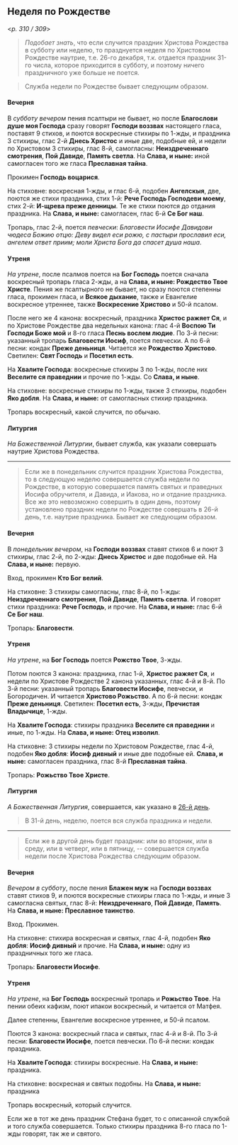 
## Неделя по Рождестве  

<*p. 310 / 309*>

> *Подобает знать*, что если случится праздник Христова Рождества в субботу или неделю, то празднуется неделя 
по Христовом Рождестве наутрие, т.е. 26-го декабря, т.к. отдается праздник 31-го числа, которое приходится 
в субботу, и поэтому ничего праздничного уже больше не поется.

> Служба недели по Рождестве бывает следующим образом. 

#### Вечерня

В *субботу вечером* пения псалтыри не бывает, но после **Благослови душе моя Господа** сразу говорят 
**Господи воззвах** настоящего гласа, поставят 9 стихов, и поются воскресные стихиры по 1-жды, 
и праздника 3 стихиры, глас 2-й **Днесь Христос** и иные две, подобные ей, и недели по Христовом 
3 стихиры, глас 8-й, самогласны: **Неиздреченнаго смотрения**, **Пой Давиде**, **Память светла**. 
На **Слава, и ныне:** иной самогласен того же гласа **Преславная тайна**. 


Прокимен **Господь воцарися**. 

На стиховне: воскресная 1-жды, и глас 6-й, подобен **Ангелскыя**, две, поются же стихи праздника, 
стих 1-й: **Рече Господь Господеви моему**, стих 2-й: **И-щрева преже денницы**. Те же стихи 
поются до отдания праздника. На **Слава, и ныне:** самогласен, глас 6-й **Се Бог наш**. 

Тропарь, глас 2-й, поется *певчески*: *Благовести Иосифе Давидови чюдеса Божию отцю: Деву видел 
еси рожю, с пастыри прославил еси, ангелем ответ приим; моли Христа Бога да спасет душа наша*. 
 
#### Утреня

*На утрене*, после псалмов поется на **Бог Господь** поется сначала воскресный тропарь гласа 
2-жды, а на **Слава, и ныне: Рождество Твое Христе**. Пения же псалтырного не бывает, но сразу 
поются степенны гласа, прокимен гласа, и **Всякое дыхание**, также и Евангелие воскресное утреннее, 
также **Воскресение Христово** и 50-й псалом. 

После него же 4 канона: воскресный, праздника **Христос ражяет Ся**, и по Христове Рождестве 
два недельных канона: глас 4-й **Воспою Ти Господи Боже мой** и 8-го гласа **Песнь вослем людие**. 
По 3-й песни: указанный тропарь **Благовести Иосиф**, поется певчески. 
А по 6-й песни: кондак **Преже деньниця**. Читается же **Рождество Христово**.  
Светилен: **Свят Господь** и **Посетил есть**. 

На **Хвалите Господа**: воскресные стихиры 3 по 1-жды, после них **Веселите ся праведнии** 
и прочие по 1-жды. Со **Слава, и ныне**.  

На стиховне: воскресные стихиры по 1-жды, также 3 стихиры, подобен **Яко добля**. 
На **Слава, и ныне:** от самогласных стихир праздника. 

Тропарь воскресный, какой случится, по обычаю.  

#### Литургия

*На Божественной Литургии*, бывает служба, как указали совершать наутрие Христова Рождества. 

--- 

> Если же в понедельник случится праздник Христова Рождества, то в следующую неделю совершается 
служба недели по Рождестве, в которую совершается память святых и праведных Иосифа обручителя, 
и Давида, и Иакова, но и отдание праздника. Все же это невозможно совершить в один день, 
поэтому установлено праздник недели по Рождестве совершать в 26-й день, т.е. наутрие праздника. 
Бывает же следующим образом. 

#### Вечерня

В *понедельник вечером*, на **Господи воззвах** ставят стихов 6 и поют 3 стихиры, глас 2-й, 
по 2-жды: **Днесь Христос** и две подобные ей. На **Слава, и ныне:** первую. 

Вход, прокимен **Кто Бог велий**. 

На стиховне: 3 стихиры самогласны, глас 8-й, по 1-жды: **Неиздреченнаго смотрения**, 
**Пой Давиде**, **Память светла**. И говорят стихи праздника: **Рече Господь**, и прочие. 
На **Слава, и ныне:** глас 6-й **Се Бог наш**. 

Тропарь: **Благовести**. 
 
#### Утреня

*На утрене*, на **Бог Господь** поется **Рожство Твое**, 3-жды. 

Потом поются 3 канона: праздника, глас 1-й, **Христос ражяет Ся**, и недели по Христове Рождестве 
2 канона указанных, глас 4-й и 8-й. 
По 3-й песни: указанный тропарь **Благовести Иосифе**, певчески, и Богородичен. 
И читается **Христово Рожьство**. 
А по 6-й песни: кондак **Преже деньниця**. 
Светилен: **Посетил есть**, 3-жды, **Пречистая Владычице**, 1-жды. 

На **Хвалите Господа**: стихиры праздника **Веселите ся праведнии** и иные, по 1-жды. 
На **Слава, и ныне: Отец изволил**. 

На стиховне: 3 стихиры недели по Христовом Рождестве, глас 4-й, подобен **Яко добля**: 
**Иосиф дивный** и иные две подобные ей. **Слава, и ныне:** самогласен праздника, глас 8-й 
**Преславная тайна**. 

Тропарь: **Рожьство Твое Христе**. 

#### Литургия

*А Божественная Литургия*, совершается, как указано в [26-й день](26_AST.ru.md#Литургия). 

> В 31-й день, неделю, поется вся служба праздника и недели. 

--- 

> Если же в другой день будет праздник: или во вторник, или в среду, или в четверг, или в пятницу, -- 
совершается служба недели после Христова Рождества следующим образом. 

#### Вечерня

*Вечером в субботу*, после пения **Блажен муж** на **Господи воззвах** ставят стихов 9, и поются 
воскресные стихиры гласа по 1-жды, и иные 3 самогласна святых, глас 8-й: **Неиздреченнаго**, 
**Пой Давиде**, **Память**. На **Слава, и ныне: Преславное таинство**. 

Вход. Прокимен. 

На стиховне: стихира воскресная и святых, глас 4-й, подобен **Яко добля**: **Иосиф дивный** и прочие. 
На **Слава, и ныне:** одну из праздничных того же гласа. 

Тропарь: **Благовести Иосифе**. 
 
#### Утреня

*На утрене*, на **Бог Господь** воскресный тропарь и **Рожьство Твое**. 
На пении обеих кафизм, поют ипакои воскресный, и читается от Матфея.

Далее степенны, Евангелие воскресное утреннее, и 50-й псалом. 

Поются 3 канона: воскресный гласа и святых, глас 4-й и 8-й. 
По 3-й песни: **Благовести Иосифе**, поется певчески. 
По 6-й песни: кондак праздника.  

На **Хвалите Господа**: стихиры воскресные. На **Слава, и ныне:** праздника.  

На стиховне: воскресная и святых подобны. На **Слава, и ныне:** праздника 

Тропарь воскресный, который случится. 

Если же в тот же день праздник Стефана будет, то с описанной службой и того служба совершается. 
Только стихиры праздника 8-го гласа по 1-жды говорят, так же и святого. 
